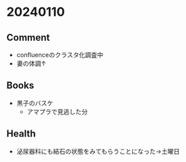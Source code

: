 # 20240110

## Comment
- confluenceのクラスタ化調査中
- 妻の体調↑

## Books

- 黒子のバスケ
    - アマプラで見逃した分

## Health

- 泌尿器科にも結石の状態をみてもらうことになった→土曜日
